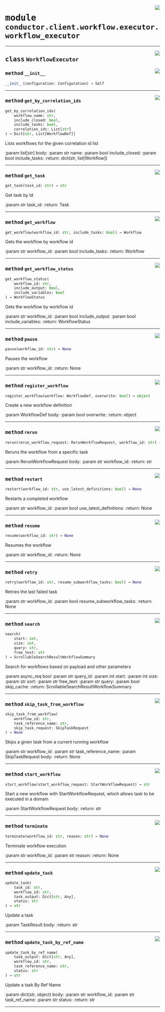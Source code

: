 <!-- markdownlint-disable -->

<a href="../src/conductor/client/workflow/executor/workflow_executor.py#L0"><img align="right" style="float:right;" src="https://img.shields.io/badge/-source-cccccc?style=flat-square"></a>

# <kbd>module</kbd> `conductor.client.workflow.executor.workflow_executor`






---

<a href="../src/conductor/client/workflow/executor/workflow_executor.py#L11"><img align="right" style="float:right;" src="https://img.shields.io/badge/-source-cccccc?style=flat-square"></a>

## <kbd>class</kbd> `WorkflowExecutor`




<a href="../src/conductor/client/workflow/executor/workflow_executor.py#L12"><img align="right" style="float:right;" src="https://img.shields.io/badge/-source-cccccc?style=flat-square"></a>

### <kbd>method</kbd> `__init__`

```python
__init__(configuration: Configuration) → Self
```








---

<a href="../src/conductor/client/workflow/executor/workflow_executor.py#L83"><img align="right" style="float:right;" src="https://img.shields.io/badge/-source-cccccc?style=flat-square"></a>

### <kbd>method</kbd> `get_by_correlation_ids`

```python
get_by_correlation_ids(
    workflow_name: str,
    include_closed: bool,
    include_tasks: bool,
    correlation_ids: List[str]
) → Dict[str, List[WorkflowDef]]
```

Lists workflows for the given correlation id list 

:param list[str] body: :param str name: :param bool include_closed: :param bool include_tasks: :return: dict(str, list[Workflow]) 

---

<a href="../src/conductor/client/workflow/executor/workflow_executor.py#L210"><img align="right" style="float:right;" src="https://img.shields.io/badge/-source-cccccc?style=flat-square"></a>

### <kbd>method</kbd> `get_task`

```python
get_task(task_id: str) → str
```

Get task by Id  

:param str task_id: :return: Task 

---

<a href="../src/conductor/client/workflow/executor/workflow_executor.py#L40"><img align="right" style="float:right;" src="https://img.shields.io/badge/-source-cccccc?style=flat-square"></a>

### <kbd>method</kbd> `get_workflow`

```python
get_workflow(workflow_id: str, include_tasks: bool) → Workflow
```

Gets the workflow by workflow id 

:param str workflow_id: :param bool include_tasks: :return: Workflow 

---

<a href="../src/conductor/client/workflow/executor/workflow_executor.py#L49"><img align="right" style="float:right;" src="https://img.shields.io/badge/-source-cccccc?style=flat-square"></a>

### <kbd>method</kbd> `get_workflow_status`

```python
get_workflow_status(
    workflow_id: str,
    include_output: bool,
    include_variables: bool
) → WorkflowStatus
```

Gets the workflow by workflow id 

:param str workflow_id: :param bool include_output: :param bool include_variables: :return: WorkflowStatus 

---

<a href="../src/conductor/client/workflow/executor/workflow_executor.py#L99"><img align="right" style="float:right;" src="https://img.shields.io/badge/-source-cccccc?style=flat-square"></a>

### <kbd>method</kbd> `pause`

```python
pause(workflow_id: str) → None
```

Pauses the workflow 

:param str workflow_id: :return: None 

---

<a href="../src/conductor/client/workflow/executor/workflow_executor.py#L18"><img align="right" style="float:right;" src="https://img.shields.io/badge/-source-cccccc?style=flat-square"></a>

### <kbd>method</kbd> `register_workflow`

```python
register_workflow(workflow: WorkflowDef, overwrite: bool) → object
```

Create a new workflow definition 

:param WorkflowDef body: :param bool overwrite: :return: object 

---

<a href="../src/conductor/client/workflow/executor/workflow_executor.py#L155"><img align="right" style="float:right;" src="https://img.shields.io/badge/-source-cccccc?style=flat-square"></a>

### <kbd>method</kbd> `rerun`

```python
rerun(rerun_workflow_request: RerunWorkflowRequest, workflow_id: str) → str
```

Reruns the workflow from a specific task 

:param RerunWorkflowRequest body: :param str workflow_id: :return: str 

---

<a href="../src/conductor/client/workflow/executor/workflow_executor.py#L131"><img align="right" style="float:right;" src="https://img.shields.io/badge/-source-cccccc?style=flat-square"></a>

### <kbd>method</kbd> `restart`

```python
restart(workflow_id: str, use_latest_definitions: bool) → None
```

Restarts a completed workflow 

:param str workflow_id: :param bool use_latest_definitions: :return: None 

---

<a href="../src/conductor/client/workflow/executor/workflow_executor.py#L109"><img align="right" style="float:right;" src="https://img.shields.io/badge/-source-cccccc?style=flat-square"></a>

### <kbd>method</kbd> `resume`

```python
resume(workflow_id: str) → None
```

Resumes the workflow 

:param str workflow_id: :return: None 

---

<a href="../src/conductor/client/workflow/executor/workflow_executor.py#L143"><img align="right" style="float:right;" src="https://img.shields.io/badge/-source-cccccc?style=flat-square"></a>

### <kbd>method</kbd> `retry`

```python
retry(workflow_id: str, resume_subworkflow_tasks: bool) → None
```

Retries the last failed task   

:param str workflow_id: :param bool resume_subworkflow_tasks: :return: None 

---

<a href="../src/conductor/client/workflow/executor/workflow_executor.py#L63"><img align="right" style="float:right;" src="https://img.shields.io/badge/-source-cccccc?style=flat-square"></a>

### <kbd>method</kbd> `search`

```python
search(
    start: int,
    size: int,
    query: str,
    free_text: str
) → ScrollableSearchResultWorkflowSummary
```

Search for workflows based on payload and other parameters 

:param async_req bool :param str query_id: :param int start: :param int size: :param str sort: :param str free_text: :param str query: :param bool skip_cache: :return: ScrollableSearchResultWorkflowSummary 

---

<a href="../src/conductor/client/workflow/executor/workflow_executor.py#L167"><img align="right" style="float:right;" src="https://img.shields.io/badge/-source-cccccc?style=flat-square"></a>

### <kbd>method</kbd> `skip_task_from_workflow`

```python
skip_task_from_workflow(
    workflow_id: str,
    task_reference_name: str,
    skip_task_request: SkipTaskRequest
) → None
```

Skips a given task from a current running workflow 

:param str workflow_id: :param str task_reference_name: :param SkipTaskRequest body: :return: None 

---

<a href="../src/conductor/client/workflow/executor/workflow_executor.py#L30"><img align="right" style="float:right;" src="https://img.shields.io/badge/-source-cccccc?style=flat-square"></a>

### <kbd>method</kbd> `start_workflow`

```python
start_workflow(start_workflow_request: StartWorkflowRequest) → str
```

Start a new workflow with StartWorkflowRequest, which allows task to be executed in a domain  

:param StartWorkflowRequest body: :return: str 

---

<a href="../src/conductor/client/workflow/executor/workflow_executor.py#L119"><img align="right" style="float:right;" src="https://img.shields.io/badge/-source-cccccc?style=flat-square"></a>

### <kbd>method</kbd> `terminate`

```python
terminate(workflow_id: str, reason: str) → None
```

Terminate workflow execution 

:param str workflow_id: :param str reason: :return: None 

---

<a href="../src/conductor/client/workflow/executor/workflow_executor.py#L181"><img align="right" style="float:right;" src="https://img.shields.io/badge/-source-cccccc?style=flat-square"></a>

### <kbd>method</kbd> `update_task`

```python
update_task(
    task_id: str,
    workflow_id: str,
    task_output: Dict[str, Any],
    status: str
) → str
```

Update a task 

:param TaskResult body: :return: str 

---

<a href="../src/conductor/client/workflow/executor/workflow_executor.py#L194"><img align="right" style="float:right;" src="https://img.shields.io/badge/-source-cccccc?style=flat-square"></a>

### <kbd>method</kbd> `update_task_by_ref_name`

```python
update_task_by_ref_name(
    task_output: Dict[str, Any],
    workflow_id: str,
    task_reference_name: str,
    status: str
) → str
```

Update a task By Ref Name   

:param dict(str, object) body: :param str workflow_id: :param str task_ref_name: :param str status: :return: str 




---
